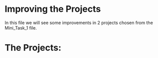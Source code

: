 # Improving the Projects
In this file we will see some improvements in 2 projects chosen from the Mini_Task_1 file.

# The Projects:


